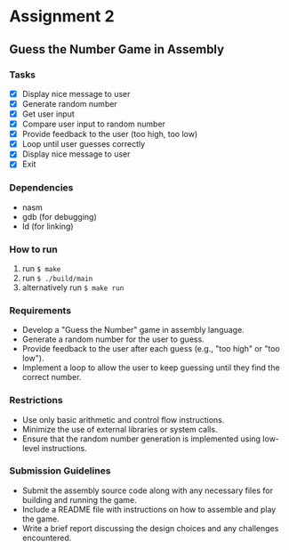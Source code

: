 # Assignment 2

## Guess the Number Game in Assembly

### Tasks

- [x] Display nice message to user
- [x] Generate random number
- [x] Get user input
- [x] Compare user input to random number
- [x] Provide feedback to the user (too high, too low)
- [x] Loop until user guesses correctly
- [x] Display nice message to user
- [x] Exit

### Dependencies

- nasm
- gdb (for debugging)
- ld (for linking)

### How to run

1. run `$ make`
2. run `$ ./build/main`
3. alternatively run `$ make run`

### Requirements

- Develop a "Guess the Number" game in assembly language.
- Generate a random number for the user to guess.
- Provide feedback to the user after each guess (e.g., "too high" or "too low").
- Implement a loop to allow the user to keep guessing until they find the correct number.

### Restrictions

- Use only basic arithmetic and control flow instructions.
- Minimize the use of external libraries or system calls.
- Ensure that the random number generation is implemented using low-level instructions.

### Submission Guidelines

- Submit the assembly source code along with any necessary files for building and running the game.
- Include a README file with instructions on how to assemble and play the game.
- Write a brief report discussing the design choices and any challenges encountered.
